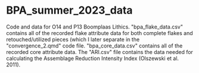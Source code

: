 # BPA_summer_2023_data
Code and data for O14 and P13 Boomplaas Lithics. "bpa_flake_data.csv" contains all of the recorded flake attribute data for both complete flakes and retouched/utilized pieces (which I later separate in the "convergence_2.qmd" code file. "bpa_core_data.csv" contains all of the recorded core attribute data. The "ARI.csv" file contains the data needed for calculating the Assemblage Reduction Intensity Index (Olszewski et al. 2011). 
